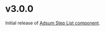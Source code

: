 # v3.0.0
Initial release of [Adsum Step List component](https://github.com/AdactiveSAS/adsum-react-components/tree/master/packages/adsum-steplist).
